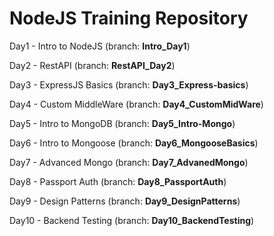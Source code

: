 <h1>NodeJS Training Repository</h1>
<p>Day1 - Intro to NodeJS (branch: <strong>Intro_Day1</strong>)</p>
<p>Day2 - RestAPI (branch: <strong>RestAPI_Day2</strong>)</p>
<p>Day3 - ExpressJS Basics (branch: <strong>Day3_Express-basics</strong>)</p>
<p>Day4 - Custom MiddleWare (branch: <strong>Day4_CustomMidWare</strong>)</p>
<p>Day5 - Intro to MongoDB (branch: <strong>Day5_Intro-Mongo</strong>)</p>
<p>Day6 - Intro to Mongoose (branch: <strong>Day6_MongooseBasics</strong>)</p>
<p>Day7 - Advanced Mongo (branch: <strong>Day7_AdvanedMongo</strong>)</p>
<p>Day8 - Passport Auth (branch: <strong>Day8_PassportAuth</strong>)</p>
<p>Day9 - Design Patterns (branch: <strong>Day9_DesignPatterns</strong>)</p>
<p>Day10 - Backend Testing (branch: <strong>Day10_BackendTesting</strong>)</p>





